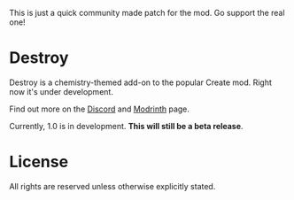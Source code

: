 This is just a quick community made patch for the mod. Go support the real one!

# Destroy

Destroy is a chemistry-themed add-on to the popular Create mod. Right now it's under development.

Find out more on the [Discord](https://discord.gg/6EBJ3AzbHu) and [Modrinth](https://modrinth.com/mod/destroy/) page.

Currently, 1.0 is in development. **This will still be a beta release**.

# License

All rights are reserved unless otherwise explicitly stated.



